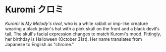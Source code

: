# Kuromi クロミ

*Kuromi* is _*My Melody's rival*_, who is a white rabbit or imp-like creature wearing a black jester's hat with a pink skull on the front and a black devil's tail. The skull's facial expression changes to match Kuromi's mood. Fittingly, her birthday is Halloween (October 31st). Her name translates from Japanese to English as "chrome."
